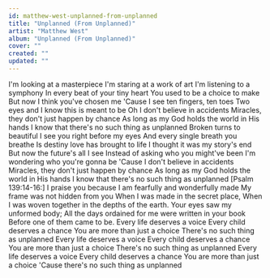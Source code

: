 ```yaml
---
id: matthew-west-unplanned-from-unplanned
title: "Unplanned (From Unplanned)"
artist: "Matthew West"
album: "Unplanned (From Unplanned)"
cover: ""
created: ""
updated: ""
---
```


I'm looking at a masterpiece
I'm staring at a work of art
I'm listening to a symphony
In every beat of your tiny heart
You used to be a choice to make
But now I think you've chosen me
'Cause I see ten fingers, ten toes
Two eyes and I know this is meant to be
Oh I don't believe in accidents
Miracles, they don't just happen by chance
As long as my God holds the world in His hands
I know that there's no such thing as unplanned
Broken turns to beautiful
I see you right before my eyes
And every single breath you breathe
Is destiny love has brought to life
I thought it was my story's end
But now the future's all I see
Instead of asking who you might've been
I'm wondering who you're gonna be
'Cause I don't believe in accidents
Miracles, they don't just happen by chance
As long as my God holds the world in His hands
I know that there's no such thing as unplanned
[Psalm 139:14-16:]
I praise you because I am fearfully and wonderfully made
My frame was not hidden from you
When I was made in the secret place,
When I was woven together in the depths of the earth.
Your eyes saw my unformed body;
All the days ordained for me were written in your book
Before one of them came to be.
Every life deserves a voice
Every child deserves a chance
You are more than just a choice
There's no such thing as unplanned
Every life deserves a voice
Every child deserves a chance
You are more than just a choice
There's no such thing as unplanned
Every life deserves a voice
Every child deserves a chance
You are more than just a choice
'Cause there's no such thing as unplanned